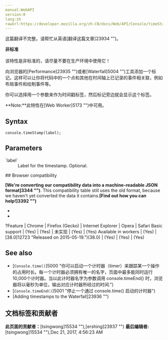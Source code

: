 ```yaml
---
manual:WebAPI
version:0
lang:zh
rawUrl:https://developer.mozilla.org/zh-CN/docs/Web/API/Console/timeStamp
---
```




这篇翻译不完整。请帮忙从英语[翻译这篇文章]23934 "")。






**非标准**<br></br>该特性是非标准的，请尽量不要在生产环境中使用它！





向浏览器的[Performance]23935 "")或者[Waterfall]5004 "")工具添加一个标记。这样可以让你将代码中的一个点和其他在时间轴上已记录的事件相关联，例如布局事件和绘制事件等。



你可以选择用一个参数来作为时间戳标签，然后标记旁边就会显示这个标签。

**Note:**此特性在[Web Worker]5173 "")中可用。

## Syntax<a name="Syntax"></a>

```
console.timeStamp(label);

```

## Parameters<a name="Parameters"></a>
<dl><dt id=''>`label`</dt><dd>Label for the timestamp. Optional.</dd></dl>
## Browser compatibility<a name="Browser_compatibility"></a>


**[We&#39;re converting our compatibility data into a machine-readable JSON format]3344 "")**. This compatibility table still uses the old format, because we haven&#39;t yet converted the data it contains.**[Find out how you can help!]3392 "")**


* 
* 
?Feature | Chrome | Firefox (Gecko) | Internet Explorer | Opera | Safari 
Basic support | (Yes) | (Yes) | 未实现 | (Yes) | (Yes) 
Available in workers | (Yes) | [38.0]12723 "Released on 2015-05-19.")(38.0) | (Yes) | (Yes) | (Yes) 




## See also<a name="See_also"></a>

* [`Console.time()`]5000 "你可以启动一个计时器（timer）来跟踪某一个操作的占用时长。每一个计时器必须拥有唯一的名字，页面中最多能同时运行10,000个计时器。当以此计时器名字为参数调用 console.timeEnd() 时，浏览器将以毫秒为单位，输出对应计时器所经过的时间.")
* [`Console.timeEnd()`]5001 "停止一个通过 console.time() 启动的计时器")
* [Adding timestamps to the Waterfall]23936 "")



## 文档标签和贡献者
**此页面的贡献者：**[tsingwong]15534 ""),[ershing]23937 "")
**最后编辑者:**[tsingwong]15534 ""),<time>Dec 21, 2017, 4:56:23 AM</time>


